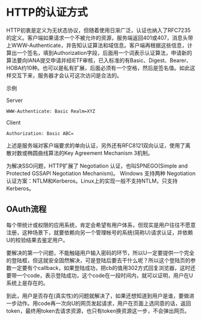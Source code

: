 HTTP的认证方式
==
HTTP初衷是定义为无状态协议，但随着使用日渐广泛，认证也纳入了RFC7235的定义。客户端如果请求一个不被允许的资源，服务端返回401或407，消息头带上WWW-Authenticate，并告知认证算法和域信息。客户端再根据这些信息，计算出一个签名，填到Authorization字段，后面用一个词表示认证算法，申请新的算法要向IANA提交申请并经IETF审核，已入标准的有Basic、Digest、Bearer、HOBA约10种。也可以是私有扩展，后面必须有一个空格，然后是签名值。如此这样交互下来，服务器才会认可这次访问是合法的。

示例

Server
```
WWW-Authenticate: Basic Realm=XYZ
```

Client
```
Authorization: Basic ABC=
```

上述是服务端对客户端要求的单向认证，另外还有RFC8121双向认证，使用了离散对数或椭圆曲线算法的Key Agreement Mechanism 3机制。

为解决SSO问题，HTTP扩展了 Negotiation 认证，也叫SPNEGO(Simple and Protected GSSAPI Negotiation Mechanism)。 Windows 支持两种 Negotiation认证方案：NTLM和Kerberos。Linux上的实现一般不支持NTLM，只支持Kerberos。

OAuth流程
--
每个带统计或权限的应用系统，肯定会希望有用户体系，但现实是用户往往不愿意注册，这种场景下，就要依赖向另一个管理帐号的系统(简称U)请求认证，并依赖U的校验结果去鉴定用户。

要解决的第一个问题，不能触碰用户输入密码的环节，所以U一定要提供一个完全的登陆框，但这就安全固然解决，可是登陆后要去干什么呢？所以这个登陆页的参数一定要有个callback，如果登陆成功，把cb的值用302方式回复浏览器，这时还要带一个code，表示登陆成功，这个code在一段时间内，就可以证明，用户在U系统上是存在的。

到此，用户是否存在(真实性)的问题就解决了，如果还想知道到用户是谁，要做进一步动作。用code再一次向U的网页发起请求，用户在页面上选同意的话，返回token，最终用token去请求资源，也只有token换资源这一步，不会弹出网页。